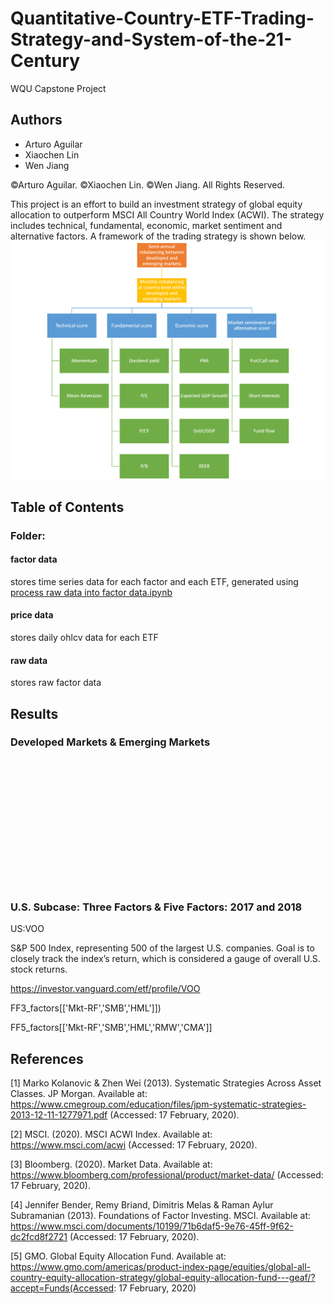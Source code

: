 # Quantitative-Country-ETF-Trading-Strategy-and-System-of-the-21-Century
WQU Capstone Project

## Authors
* Arturo Aguilar
* Xiaochen Lin
* Wen Jiang

©Arturo Aguilar. ©Xiaochen Lin. ©Wen Jiang. All Rights Reserved.
 
This project is an effort to build an investment strategy of global equity allocation to outperform MSCI All Country World Index (ACWI). The strategy includes technical, fundamental, economic, market sentiment and alternative factors. A framework of the trading strategy is shown below.
![factors](/factors.png)

## Table of Contents
### Folder:
#### factor data
stores time series data for each factor and each ETF, generated using [process raw data into factor data.ipynb](/process%20raw%20data%20into%20factor%20data.ipynb)
#### price data
stores daily ohlcv data for each ETF
#### raw data
stores raw factor data

## Results
### Developed Markets & Emerging Markets

<br/><br/>
<br/><br/>
<br/><br/>
<br/><br/>
<br/><br/>
<br/><br/>

### U.S. Subcase: Three Factors & Five Factors: 2017 and 2018

US:VOO

S&P 500 Index, representing 500 of the largest U.S. companies. Goal is to closely track the index’s return, which is considered a gauge of overall U.S. stock returns. 

https://investor.vanguard.com/etf/profile/VOO


FF3_factors[['Mkt-RF','SMB','HML']])



FF5_factors[['Mkt-RF','SMB','HML','RMW','CMA']]
 


## References

[1] Marko Kolanovic & Zhen Wei (2013). Systematic Strategies Across Asset Classes. JP Morgan. Available at: https://www.cmegroup.com/education/files/jpm-systematic-strategies-2013-12-11-1277971.pdf (Accessed: 17 February, 2020).

[2] MSCI. (2020). MSCI ACWI Index. Available at: https://www.msci.com/acwi (Accessed: 17 February, 2020).

[3] Bloomberg. (2020). Market Data. Available at: https://www.bloomberg.com/professional/product/market-data/ (Accessed: 17 February, 2020).

[4] Jennifer Bender, Remy Briand, Dimitris Melas & Raman Aylur Subramanian (2013). Foundations of Factor Investing. MSCI. Available at: https://www.msci.com/documents/10199/71b6daf5-9e76-45ff-9f62-dc2fcd8f2721 (Accessed: 17 February, 2020).

[5] GMO. Global Equity Allocation Fund. Available at: https://www.gmo.com/americas/product-index-page/equities/global-all-country-equity-allocation-strategy/global-equity-allocation-fund---geaf/?accept=Funds(Accessed: 17 February, 2020)
